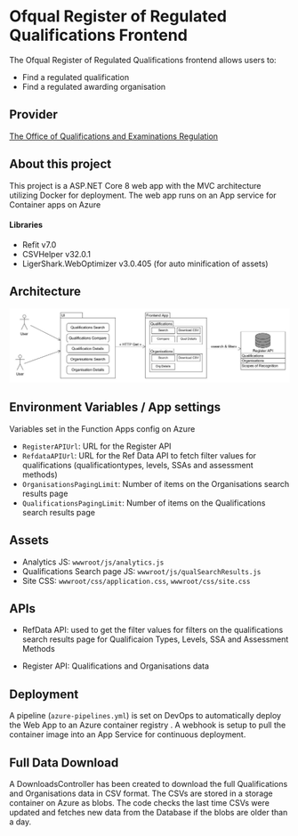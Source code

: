 # Ofqual Register of Regulated Qualifications Frontend 

The Ofqual Register of Regulated Qualifications frontend allows users to:

- Find a regulated qualification
- Find a regulated awarding organisation

## Provider 
[The Office of Qualifications and Examinations Regulation](https://www.gov.uk/government/organisations/ofqual)

## About this project
This project is a ASP.NET Core 8 web app with the MVC architecture utilizing Docker for deployment. The web app runs on an App service for Container apps on Azure

#### Libraries
- Refit v7.0
- CSVHelper v32.0.1
- LigerShark.WebOptimizer v3.0.405 (for auto minification of assets)


## Architecture
![frontend](https://github.com/OfqualGovUK/ofqual-register-frontend/blob/main/Frontend_Arch.jpg?raw=true)

## Environment Variables / App settings
Variables set in the Function Apps config on Azure

- `RegisterAPIUrl`: URL for the Register API 
- `RefdataAPIUrl`: URL for the Ref Data API to fetch filter values for qualifications (qualificationtypes, levels, SSAs and assessment methods)
- `OrganisationsPagingLimit`: Number of items on the Organisations search results page
- `QualificationsPagingLimit`: Number of items on the Qualifications search results page

## Assets

- Analytics JS: `wwwroot/js/analytics.js`
- Qualifications Search page JS: `wwwroot/js/qualSearchResults.js`
- Site CSS: `wwwroot/css/application.css`, `wwwroot/css/site.css`

## APIs

- RefData API: used to get the filter values for filters on the qualifications search results page for Qualificaion Types, Levels, SSA and Assessment Methods
    
- Register API: Qualifications and Organisations data

## Deployment

A pipeline (`azure-pipelines.yml`) is set on DevOps to automatically deploy the Web App to an Azure container registry . A webhook is setup to pull the container image into an App Service for continuous deployment.

## Full Data Download

A DownloadsController has been created to download the full Qualifications and Organisations data in CSV format. The CSVs are stored in a storage container on Azure as blobs. The code checks the last time CSVs were updated and fetches new data from the Database if the blobs are older than a day. 


